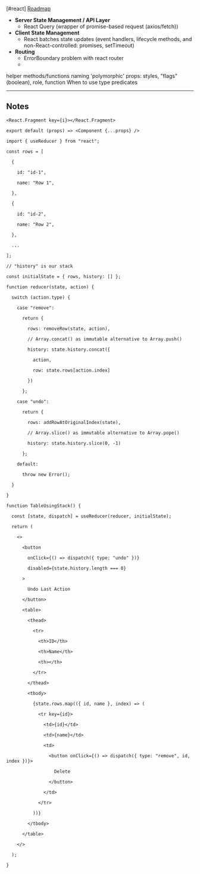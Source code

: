 [#react]
[Roadmap](https://roadmap.sh/react)

- **Server State Management / API Layer**
	- React Query (wrapper of promise-based request (axios/fetch))
- **Client State Management**
	- React batches state updates (event handlers, lifecycle methods, and non-React-controlled: promises, setTimeout)
- **Routing**
	- ErrorBoundary problem with react router
	- 
helper methods/functions
naming 'polymorphic' props: styles, "flags"(boolean), role, function
When to use type predicates


***
## Notes
```
<React.Fragment key={i}></React.Fragment>

export default (props) => <Component {...props} />
```

```
import { useReducer } from "react";

const rows = [

  {

    id: "id-1",

    name: "Row 1",

  },

  {

    id: "id-2",

    name: "Row 2",

  },

  ...

];

// "history" is our stack

const initialState = { rows, history: [] };

function reducer(state, action) {

  switch (action.type) {

    case "remove":

      return {

        rows: removeRow(state, action),

        // Array.concat() as immutable alternative to Array.push()

        history: state.history.concat({

          action,

          row: state.rows[action.index]

        })

      };

    case "undo":

      return {

        rows: addRowAtOriginalIndex(state),

        // Array.slice() as immutable alternative to Array.pope()

        history: state.history.slice(0, -1)

      };

    default:

      throw new Error();

  }

}

function TableUsingStack() {

  const [state, dispatch] = useReducer(reducer, initialState);

  return (

    <>

      <button

        onClick={() => dispatch({ type: "undo" })}

        disabled={state.history.length === 0}

      >

        Undo Last Action

      </button>

      <table>

        <thead>

          <tr>

            <th>ID</th>

            <th>Name</th>

            <th></th>

          </tr>

        </thead>

        <tbody>

          {state.rows.map(({ id, name }, index) => (

            <tr key={id}>

              <td>{id}</td>

              <td>{name}</td>

              <td>

                <button onClick={() => dispatch({ type: "remove", id, index })}>

                  Delete

                </button>

              </td>

            </tr>

          ))}

        </tbody>

      </table>

    </>

  );

}
```